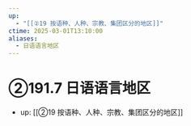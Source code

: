 ```yaml
---
up:
  - "[[②19 按语种、人种、宗教、集团区分的地区]]"
ctime: 2025-03-01T13:10:00
aliases:
  - 日语语言地区
---
```


# ②191.7 日语语言地区

- up: [[②19 按语种、人种、宗教、集团区分的地区]]
